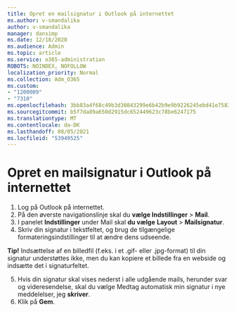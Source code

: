 ```yaml
---
title: Opret en mailsignatur i Outlook på internettet
ms.author: v-smandalika
author: v-smandalika
manager: dansimp
ms.date: 12/18/2020
ms.audience: Admin
ms.topic: article
ms.service: o365-administration
ROBOTS: NOINDEX, NOFOLLOW
localization_priority: Normal
ms.collection: Adm_O365
ms.custom:
- "1200009"
- "7310"
ms.openlocfilehash: 3bb83a4f68c49b3d30843299e6b42b9e9b9226245ebd41e75831694b95839c46
ms.sourcegitcommit: b5f7da89a650d2915dc652449623c78be6247175
ms.translationtype: MT
ms.contentlocale: da-DK
ms.lasthandoff: 08/05/2021
ms.locfileid: "53949525"
---
```

# <a name="create-an-email-signature-in-outlook-on-the-web"></a>Opret en mailsignatur i Outlook på internettet

1. Log på Outlook på internettet.
2. På den øverste navigationslinje skal du **vælge Indstillinger**  >  **Mail**.
3. I panelet **Indstillinger** under Mail skal **du vælge** **Layout**  >  **Mailsignatur**.
4. Skriv din signatur i tekstfeltet, og brug de tilgængelige formateringsindstillinger til at ændre dens udseende.

**Tip!** Indsættelse af en billedfil (f.eks. i et .gif- eller .jpg-format) til din signatur understøttes ikke, men du kan kopiere et billede fra en webside og indsætte det i signaturfeltet.

5. Hvis din signatur skal vises nederst i alle udgående mails, herunder svar og videresendelse, skal du vælge Medtag automatisk min signatur i nye meddelelser, jeg **skriver**.
6. Klik på **Gem**.

